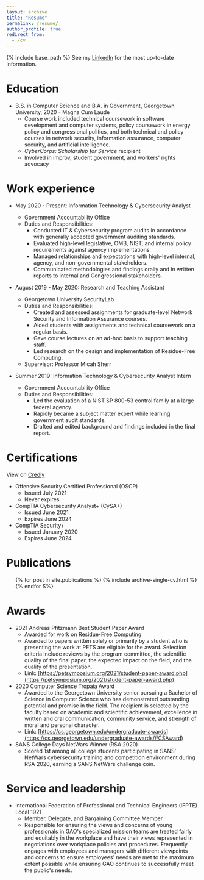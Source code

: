 ```yaml
---
layout: archive
title: "Resume"
permalink: /resume/
author_profile: true
redirect_from:
  - /cv
---
```


{% include base_path %}
See my [LinkedIn](https://www.linkedin.com/in/loganarkema/) for the most up-to-date information.

Education
======
* B.S. in Computer Science and B.A. in Government, Georgetown University, 2020 - Magna Cum Laude
  * Course work included technical coursework in software development and computer systems, policy coursework in energy policy and congressional politics, and both technical and policy courses in network security, information assurance, computer security, and artificial intelligence.
  * _CyberCorps: Scholarship for Service_ recipient
  * Involved in improv, student government, and workers' rights advocacy

Work experience
======
* May 2020 - Present: Information Technology & Cybersecurity Analyst
  * Government Accountability Office
  * Duties and Responsibilities:
    * Conducted IT & Cybersecurity program audits in accordance with generally accepted government auditing standards.
    * Evaluated high-level legislative, OMB, NIST, and internal policy requirements against agency implementations.
    * Managed relationships and expectations with high-level internal, agency, and non-governmental stakeholders.
    * Communicated methodologies and findings orally and in written reports to internal and Congressional stakeholders.

* August 2019 - May 2020: Research and Teaching Assistant
  * Georgetown University SecurityLab
  * Duties and Responsibilities:
    * Created and assessed assignments for graduate-level Network Security and Information Assurance courses.
    * Aided students with assignments and technical coursework on a regular basis.
    * Gave course lectures on an ad-hoc basis to support teaching staff.
    * Led research on the design and implementation of Residue-Free Computing.
  * Supervisor: Professor Micah Sherr

* Summer 2019: Information Technology & Cybersecurity Analyst Intern
  * Government Accountability Office
  * Duties and Responsibilities:
    * Led the evaluation of a NIST SP 800-53 control family at a large federal agency.
    * Rapidly became a subject matter expert while learning government audit standards.
    * Drafted and edited background and findings included in the final report.

Certifications
======
View on [Credly](https://www.credly.com/users/loganarkema)
* Offensive Security Certified Professional (OSCP)
  * Issued July 2021
  * Never expires
* CompTIA Cybersecurity Analyst+ (CySA+)
  * Issued June 2021
  * Expires June 2024
* CompTIA Security+
  * Issued January 2020
  * Expires June 2024

Publications
======
  <ul>{% for post in site.publications %}
    {% include archive-single-cv.html %}
  {% endfor S%}
  </ul>

Awards
======
* 2021 Andreas Pfitzmann Best Student Paper Award
  * Awarded for work on [Residue-Free Computing](/publication/residuefree)
  * Awarded to papers written solely or primarily by a student who is presenting the work at PETS are eligible for the award. Selection criteria include reviews by the program committee, the scientific quality of the final paper, the expected impact on the field, and the quality of the presentation.
  * Link: [https://petsymposium.org/2021/student-paper-award.php](https://petsymposium.org/2021/student-paper-award.php)
* 2020 Computer Science Tropaia Award
  * Awarded to the Georgetown University senior pursuing a Bachelor of Science in Computer Science who has demonstrated outstanding potential and promise in the field. The recipient is selected by the faculty based on academic and scientific achievement, excellence in written and oral communication, community service, and strength of moral and personal character.
  * Link: [https://cs.georgetown.edu/undergraduate-awards](https://cs.georgetown.edu/undergraduate-awards/#CSAward)
* SANS College Days NetWars Winner (RSA 2020)
  * Scored 1st among all college students participating in SANS' NetWars cybersecurity training and competition environment during RSA 2020, earning a SANS NetWars challenge coin.

Service and leadership
======
* International Federation of Professional and Technical Engineers (IFPTE) Local 1921
  * Member, Delegate, and Bargaining Committee Member
  *  Responsible for ensuring the views and concerns of young professionals in GAO's specialized mission teams are treated fairly and equitably in the workplace and have their views represented in negotiations over workplace policies and procedures. Frequently engages with employees and managers with different viewpoints and concerns to ensure employees' needs are met to the maximum extent possible while ensuring GAO continues to successfully meet the public's needs.
